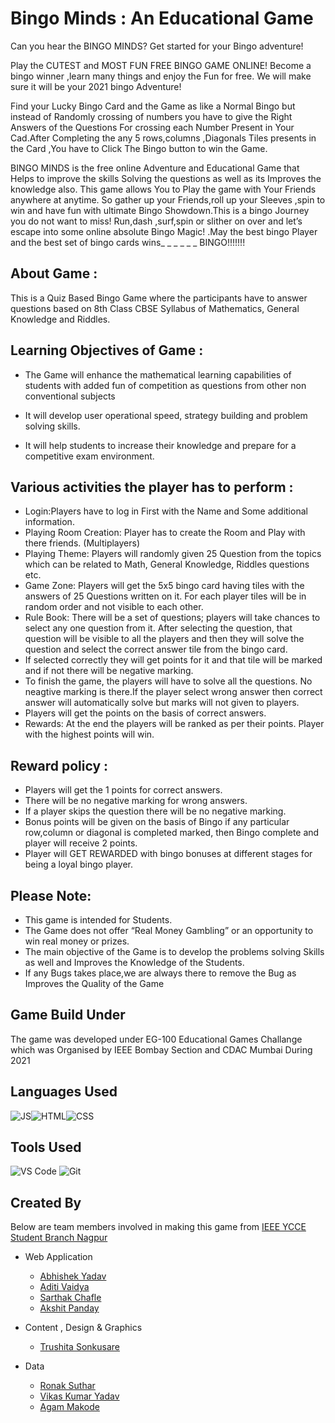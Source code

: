 # Bingo Minds : An  Educational Game

Can you hear the BINGO MINDS? Get started for your Bingo adventure!

Play the CUTEST and MOST FUN FREE BINGO GAME ONLINE!
Become a bingo winner ,learn many things and enjoy the Fun  for free. We will make sure it will be your 2021 bingo Adventure!

Find your Lucky Bingo Card and the Game as like a Normal Bingo but instead of  Randomly crossing of numbers you have  to give the Right Answers of the Questions For crossing each Number Present in Your Cad.After Completing the any 5 rows,columns ,Diagonals Tiles presents in the Card ,You have to Click The Bingo button to win the Game.

BINGO MINDS is the free online Adventure and Educational Game that Helps to improve the skills Solving the questions as well as its Improves the knowledge also. This game allows You to Play the game with Your Friends anywhere at anytime. So gather up your Friends,roll up your Sleeves ,spin to win and have fun with ultimate Bingo Showdown.This is a bingo Journey you do not want to miss! Run,dash ,surf,spin or slither on over and let’s escape into some online absolute Bingo Magic! .May the best bingo Player and the best set of bingo cards wins_ _ _ _ _ _ BINGO!!!!!!!

## About Game :

This is a Quiz Based Bingo Game where the participants have to answer questions based on 8th Class CBSE Syllabus of Mathematics, General Knowledge and Riddles.


## Learning Objectives of Game :

- The Game will enhance the mathematical learning capabilities of students with added fun of competition as questions from other non conventional subjects

- It will develop user operational speed, strategy building and problem solving skills.

- It will help students to increase their knowledge and prepare for a competitive exam environment.

## Various activities the player has to perform  :
 
- Login:Players have to log in First with the Name and Some additional information.
- Playing Room Creation: Player has to create the Room and Play with there friends. (Multiplayers)
- Playing Theme: Players will randomly given 25 Question from the topics which can be related to Math, General Knowledge, Riddles questions etc.
- Game Zone: Players will get the 5x5 bingo card having tiles with the answers of 25 Questions written on it. For each player tiles will be in     random order and not visible to each other.
- Rule Book: There will be a set of questions; players will take chances to select any one question from it.
After selecting the question, that question will be visible to all the players and then they will solve the question and select the correct answer tile from the bingo card.
- If selected correctly they will get points for it and that tile will be marked and if not there will be negative marking.
- To finish the game, the players will have to solve all the questions. No neagtive marking is there.If the player select wrong answer then correct answer will automatically solve but marks will not given to players.
- Players will get the points on the basis of correct answers.
- Rewards: At the end the players will be ranked as per their points. Player with the highest points will win.


## Reward policy  :  

- Players will get the 1 points for correct answers.
- There will be no  negative marking for wrong answers.
- If a player skips the question there will be no negative marking.
- Bonus points will be given on the basis of Bingo if any particular row,column or diagonal is completed marked, then Bingo complete and player  will receive 2 points.
- Player will GET REWARDED with bingo bonuses at different stages for being a loyal bingo player.


## Please Note:

- This  game is intended for Students.
- The Game does not offer “Real Money Gambling” or an opportunity to win real money or prizes.
- The main objective of the Game is to develop the problems solving Skills as well and Improves the Knowledge of the Students.
- If any Bugs takes place,we are always there to remove the Bug as Improves the Quality of the Game

## Game Build Under

The game was developed under EG-100 Educational Games Challange which was Organised by IEEE Bombay Section and CDAC Mumbai During 2021

## Languages Used  
![JS](https://img.shields.io/badge/JavaScript-F7DF1E?style=for-the-badge&logo=javascript&logoColor=black)![HTML](https://img.shields.io/badge/HTML5-E34F26?style=for-the-badge&logo=html5&logoColor=white)![CSS](https://img.shields.io/badge/CSS-239120?&style=for-the-badge&logo=css3&logoColor=white)

## Tools Used 
![VS Code](https://img.shields.io/badge/Visual_Studio_Code-0078D4?style=for-the-badge&logo=visual%20studio%20code&logoColor=white)
![Git](https://img.shields.io/badge/Git-F05032?style=for-the-badge&logo=git&logoColor=white)

## Created By

Below are team members involved in making this game from [IEEE YCCE Student Branch Nagpur](https://www.linkedin.com/company/yccesb/mycompany/)

- Web Application 
    -   [Abhishek Yadav](https://www.linkedin.com/in/a6h15hek/)
    -   [Aditi Vaidya](https://www.linkedin.com/in/aditi-vaidya-7a3451136/)
    -   [Sarthak Chafle](https://www.linkedin.com/in/sarthak-chafle-78821a192/)
    -   [Akshit Panday](https://www.linkedin.com/in/akshitpanday/)
- Content , Design & Graphics  
    - [Trushita Sonkusare](https://www.linkedin.com/in/trushita-sonkusare-b36b25205/)

- Data 
    -   [Ronak Suthar](https://www.linkedin.com/in/ronaksuthar/)
    -   [Vikas Kumar Yadav](https://www.linkedin.com/in/vikaskumar-yadavb18/)
    -   [Agam Makode](https://www.linkedin.com/in/agam-makode-587201194/)


